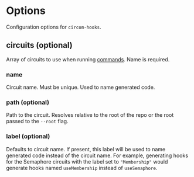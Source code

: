 # Options

Configuration options for `circom-hooks`.

## circuits (optional)
Array of circuits to use when running [commands](/commands). Name is required.

### name
Circuit name. Must be unique. Used to name generated code.

### path (optional)
Path to the circuit. Resolves relative to the root of the repo or the root passed to the `--root` flag.

### label (optional)
Defaults to circuit name. If present, this label will be used to name generated code instead of the circuit name. For example,
generating hooks for the Semaphore circuits with the label set to `"Membership"` would generate hooks named `useMembership` instead
of `useSemaphore`.
